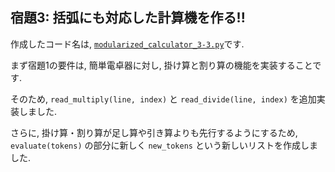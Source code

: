## 宿題3: 括弧にも対応した計算機を作る!!

作成したコード名は, [`modularized_calculator_3-3.py`](modularized_calculator_3-3.py)です.

まず宿題1の要件は, 簡単電卓器に対し, 掛け算と割り算の機能を実装することです.

そのため, `read_multiply(line, index)` と `read_divide(line, index)` を追加実装しました.

さらに, 掛け算・割り算が足し算や引き算よりも先行するようにするため, `evaluate(tokens)` の部分に新しく `new_tokens` という新しいリストを作成しました.